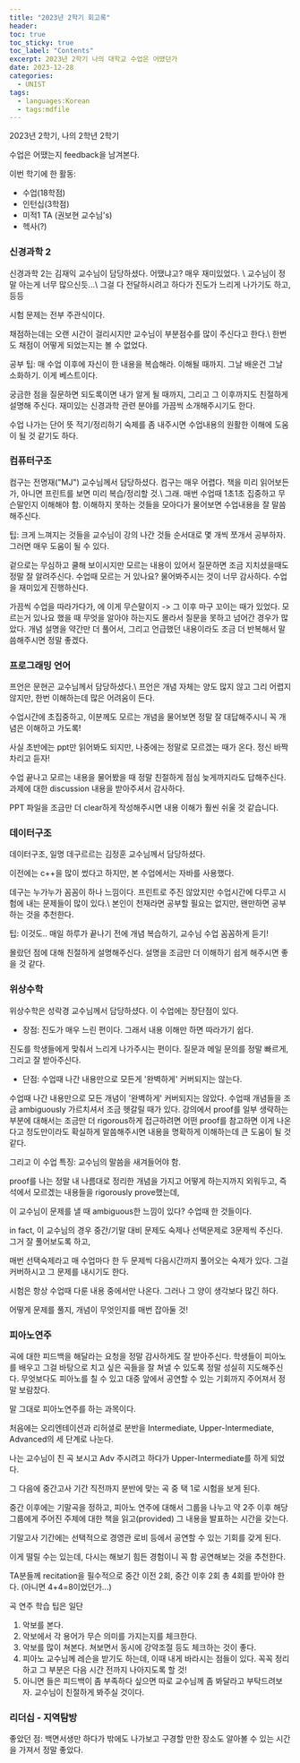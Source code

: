 ```yaml
---
title: "2023년 2학기 회고록"
header:
toc: true
toc_sticky: true
toc_label: "Contents"
excerpt: 2023년 2학기 나의 대학교 수업은 어땠던가
date: 2023-12-28
categories:
  - UNIST
tags:
  - languages:Korean
  - tags:mdfile
---
```


2023년 2학기, 나의 2학년 2학기

수업은 어땠는지 feedback을 남겨본다.

이번 학기에 한 활동:

- 수업(18학점)
- 인턴십(3학점)
- 미적1 TA (권보현 교수님's)
- 헥사(?)


### 신경과학 2

신경과학 2는 김재익 교수님이 담당하셨다. 어땠냐고? 매우 재미있었다. \\
교수님이 정말 아는게 너무 많으신듯...\\
그걸 다 전달하시려고 하다가 진도가 느리게 나가기도 하고, 등등

시험 문제는 전부 주관식이다.

채점하는데는 오랜 시간이 걸리시지만 교수님이 부분점수를 많이 주신다고 한다.\\
한번도 채점이 어떻게 되었는지는 볼 수 없었다.

공부 팁: 매 수업 이후에 자신이 한 내용을 복습해라. 이해될 때까지. 그날 배운건 그날 소화하기. 이게 베스트이다.

궁금한 점을 질문하면 되도록이면 내가 알게 될 때까지, 그리고 그 이후까지도 친절하게 설명해 주신다.
재미있는 신경과학 관련 분야를 가끔씩 소개해주시기도 한다.

수업 나가는 단어 뜻 적기/정리하기 숙제를 좀 내주시면 수업내용의 원활한 이해에 도움이 될 것 같기도 하다.

### 컴퓨터구조

컴구는 전명재("MJ") 교수님께서 담당하셨다. 컴구는 매우 어렵다. 책을 미리 읽어보든가, 아니면 프린트를 보면 미리 복습/정리할 것.\\
그래. 매번 수업때 1초1초 집중하고 무슨말인지 이해해야 함. 이해하지 못하는 것들을 모아다가 물어보면 수업내용을 잘 말씀해주신다.

팁: 크게 느껴지는 것들을 교수님이 강의 나간 것들 순서대로 몇 개씩 쪼개서 공부하자. 그러면 매우 도움이 될 수 있다.

겉으로는 무심하고 쿨해 보이시지만 모르는 내용이 있어서 질문하면 조금 지치셨을때도 정말 잘 알려주신다.
수업때 모르는 거 있나요? 물어봐주시는 것이 너무 감사하다.
수업을 재미있게 진행하신다.

가끔씩 수업을 따라가다가, 에 이게 무슨말이지 -> 그 이후 마구 꼬이는 때가 있었다. 모르는거 있나요 했을 때 무엇을 알아야 하는지도 몰라서 질문을 못하고 넘어간 경우가 많았다.
개념 설명을 약간만 더 풀어서, 그리고 언급했던 내용이라도 조금 더 반복해서 말씀해주시면 정말 좋겠다.

### 프로그래밍 언어

프언은 문현곤 교수님께서 담당하셨다.\\
프언은 개념 자체는 양도 많지 않고 그리 어렵지 않지만, 한번 이해하는데 많은 어려움이 든다.

수업시간에 초집중하고, 이분께도 모르는 개념을 물어보면 정말 잘 대답해주시니 꼭 개념은 이해하고 가도록!

사실 초반에는 ppt만 읽어봐도 되지만, 나중에는 정말로 모르겠는 때가 온다. 정신 바짝 차리고 듣자!


수업 끝나고 모르는 내용을 물어봤을 때 정말 친절하게 점심 늦게까지라도 답해주신다.
과제에 대한 discussion 내용을 받아주셔서 감사하다.

PPT 파일을 조금만 더 clear하게 작성해주시면 내용 이해가 훨씬 쉬울 것 같습니다.

### 데이터구조

데이터구조, 일명 데구르르는 김정훈 교수님께서 담당하셨다.

이전에는 c++을 많이 썼다고 하지만, 본 수업에서는 자바를 사용했다.

데구는 누가누가 꼼꼼이 하나 느낌이다. 프린트로 주진 않았지만 수업시간에 다루고 시험에 내는 문제들이 많이 있다.\\
본인이 천재라면 공부할 필요는 없지만, 왠만하면 공부하는 것을 추천한다.

팁: 이것도.. 매일 하루가 끝나기 전에 개념 복습하기, 교수님 수업 꼼꼼하게 듣기!

몰랐던 점에 대해 친절하게 설명해주신다.
설명을 조금만 더 이해하기 쉽게 해주시면 좋을 것 같다.

### 위상수학

위상수학은 성락경 교수님께서 담당하셨다. 이 수업에는 장단점이 있다.

- 장점: 진도가 매우 느린 편이다. 그래서 내용 이해만 하면 따라가기 쉽다.

진도를 학생들에게 맞춰서 느리게 나가주시는 편이다.
질문과 메일 문의를 정말 빠르게, 그리고 잘 받아주신다.

- 단점: 수업때 나간 내용만으로 모든게 '완벽하게' 커버되지는 않는다.

수업때 나간 내용만으로 모든 개념이 '완벽하게' 커버되지는 않았다.
수업때 개념들을 조금 ambiguously 가르치셔서 조금 헷갈릴 때가 있다.
강의에서 proof를 일부 생략하는 부분에 대해서는 조금만 더 rigorous하게 접근하려면 어떤 proof를 참고하면 이게 나온다고 정도만이라도 확실하게 말씀해주시면 내용을 명확하게 이해하는데 큰 도움이 될 것 같다.


그리고 이 수업 특징: 교수님의 말씀을 새겨들어야 함.

proof를 나는 정말 내 나름대로 정리한 개념을 가지고 어떻게 하는지까지 외워두고, 즉석에서 모르겠는 내용들을 rigorously prove했는데,

이 교수님이 문제를 낼 때 ambiguous한 느낌이 있다? 수업때 한 것들이다.

in fact, 이 교수님의 경우 중간/기말 대비 문제도 숙제나 선택문제로 3문제씩 주신다. 그거 잘 풀어보도록 하고,

매번 선택숙제라고 매 수업마다 한 두 문제씩 다음시간까지 풀어오는 숙제가 있다. 그걸 커버하시고 그 문제를 내시기도 한다.

시험은 항상 수업때 다룬 내용 중에서만 나온다. 그러나 그 양이 생각보다 많긴 하다.

어떻게 문제를 풀지, 개념이 무엇인지를 매번 잡아둘 것!


### 피아노연주


곡에 대한 피드백을 해달라는 요청을 정말 감사하게도 잘 받아주신다.
학생들이 피아노를 배우고 그걸 바탕으로 치고 싶은 곡들을 잘 쳐낼 수 있도록 정말 성실히 지도해주신다.
무엇보다도 피아노를 칠 수 있고 대중 앞에서 공연할 수 있는 기회까지 주어져서 정말 보람찼다.



말 그대로 피아노연주를 하는 과목이다.

처음에는 오리엔테이션과 리허셜로 분반을 Intermediate, Upper-Intermediate, Advanced의 세 단계로 나눈다.

나는 교수님이 친 곡 보시고 Adv 주시려고 하다가 Upper-Intermediate를 하게 되었다.

그 다음에 중간고사 기간 직전까지 분반에 맞는 곡 중 택 1로 시험을 보게 된다.

중간 이후에는 기말곡을 정하고, 피아노 연주에 대해서 그룹을 나누고 약 2주 이후 해당 그룹에게 주어진 주제에 대한 책을 읽고(provided) 그 내용을 발표하는 시간을 갖는다.

기말고사 기간에는 선택적으로 경영관 로비 등에서 공연할 수 있는 기회를 갖게 된다.

이게 떨릴 수는 있는데, 다시는 해보기 힘든 경험이니 꼭 함 공연해보는 것을 추천한다.

TA분들께 recitation을 필수적으로 중간 이전 2회, 중간 이후 2회 총 4회를 받아야 한다. (아니면 4+4=8이었던가...)

곡 연주 학습 팁은 일단

1. 악보를 본다.
2. 악보에서 각 용어가 무슨 의미를 가지는지를 체크한다.
3. 악보를 많이 쳐본다. 쳐보면서 동시에 강약조절 등도 체크하는 것이 좋다.
4. 피아노 교수님께 레슨을 받기도 하는데, 이때 내게 바라시는 점들이 있다. 꼭꼭 정리하고 그 부분은 다음 시간 전까지 나아지도록 할 것!
5. 아니면 들은 피드백이 좀 부족하다 싶으면 따로 교수님께 좀 봐달라고 부탁드려보자. 교수님이 친절하게 봐주실 것이다.

### 리더십 - 지역탐방

좋았던 점: 백면서생만 하다가 밖에도 나가보고 구경할 만한 장소도 알아볼 수 있는 시간을 가져서 정말 좋았다.



